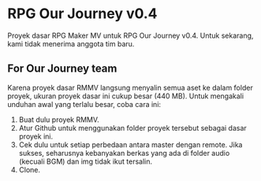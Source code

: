 # RPG Our Journey v0.4
Proyek dasar RPG Maker MV untuk RPG Our Journey v0.4. Untuk sekarang, kami tidak menerima anggota tim baru.

## For Our Journey team
Karena proyek dasar RMMV langsung menyalin semua aset ke dalam folder proyek, ukuran proyek dasar ini cukup besar (440 MB). Untuk mengakali unduhan awal yang terlalu besar, coba cara ini:

1. Buat dulu proyek RMMV.
2. Atur Github untuk menggunakan folder proyek tersebut sebagai dasar proyek ini.
3. Cek dulu untuk setiap perbedaan antara master dengan remote. Jika sukses, seharusnya kebanyakan berkas yang ada di folder audio (kecuali BGM) dan img tidak ikut tersalin.
4. Clone.
